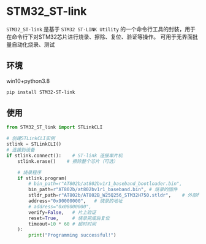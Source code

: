 # STM32_ST-link

`STM32_ST-link` 是基于 `STM32 ST-LINK Utility` 的一个命令行工具的封装，用于在命令行下对STM32芯片进行烧录、擦除、复位、验证等操作。
可用于无界面批量自动化烧录、测试
## 环境
 win10+python3.8

```bash
pip install STM32-ST-link
```
## 使用
```python
from STM32_ST_link import STLinkCLI

# 创建STLinkCLI实例
stlink = STLinkCLI()
# 连接到设备
if stlink.connect():    # ST-link 连接单片机
    stlink.erase()    # 擦除整个芯片（可选）

    # 烧录程序
    if stlink.program(
        # bin_path=r"AT802b/at802bv1r1_baseband_bootloader.bin",
        bin_path=r"AT802b/at802bv1r1_baseband.bin", # 烧录的固件
        stldr_path=r"AT802b/AT802B_W25Q256_STM32H750.stldr",    # 外部flash（可选）
        address="0x90000000",   # 烧录的地址
        # address="0x08000000", 
        verify=False,   # 片上验证
        reset=True,     # 烧录完成后复位
        timeout=10 * 60 # 超时时间
    ):
        print("Programming successful!")
```
